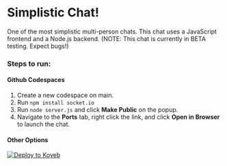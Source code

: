 # Simplistic Chat!

One of the most simplistic multi-person chats. This chat uses a JavaScript frontend and a Node.js backend. (NOTE: This chat is currently in BETA testing. Expect bugs!)
### Steps to run:
#### Github Codespaces
1. Create a new codespace on main.
2. Run `npm install socket.io`
3. Run `node server.js` and click **Make Public** on the popup.
4. Navigate to the **Ports** tab, right click the link, and click **Open in Browser** to launch the chat.

#### Other Options
[![Deploy to Koyeb](https://www.koyeb.com/static/images/deploy/button.svg)](https://app.koyeb.com/deploy?name=simplistic-chat&repository=BlacketGodAlt%2FSimplistic-Chat&branch=main&build_command=npm+install&run_command=node+server.js&instance_type=free&regions=was&ports=3000%3Bhttp%3B%2F&hc_protocol%5B3000%5D=tcp&hc_grace_period%5B3000%5D=5&hc_interval%5B3000%5D=30&hc_restart_limit%5B3000%5D=3&hc_timeout%5B3000%5D=5&hc_path%5B3000%5D=%2F&hc_method%5B3000%5D=get)
